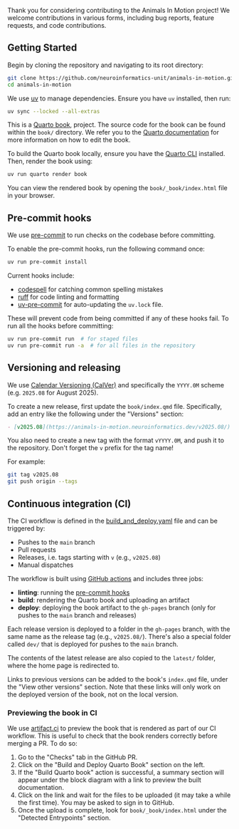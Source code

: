 Thank you for considering contributing to the Animals In Motion project! We welcome contributions in various forms, including bug reports, feature requests, and code contributions.

## Getting Started

Begin by cloning the repository and navigating to its root directory:

```bash
git clone https://github.com/neuroinformatics-unit/animals-in-motion.git
cd animals-in-motion
```

We use [uv](https://docs.astral.sh/uv/) to manage dependencies. Ensure you have `uv` installed, then run:

```bash
uv sync --locked --all-extras
```

This is a [Quarto book](https://quarto.org/docs/books/index.html), project. The source code for the book can be found within the
`book/` directory. We refer you to the [Quarto documentation](https://quarto.org/docs/books/index.html) for more information on how to edit the book.

To build the Quarto book locally, ensure you have the [Quarto CLI](https://quarto.org/docs/get-started/) installed. Then, render the book using:

```bash
uv run quarto render book
```

You can view the rendered book by opening the `book/_book/index.html` file in your browser.


## Pre-commit hooks

We use [pre-commit](https://pre-commit.com/) to run checks on the codebase before committing.

To enable the pre-commit hooks, run the following command once:

```bash
uv run pre-commit install
```
Current hooks include:
- [codespell](https://github.com/codespell-project/codespell) for catching common spelling mistakes
- [ruff](https://github.com/astral-sh/ruff) for code linting and formatting
- [uv-pre-commit](https://github.com/astral-sh/uv-pre-commit) for auto-updating the `uv.lock` file.

These will prevent code from being committed if any of these hooks fail.
To run all the hooks before committing:

```sh
uv run pre-commit run  # for staged files
uv run pre-commit run -a  # for all files in the repository
```

## Versioning and releasing

We use [Calendar Versioning (CalVer)](https://calver.org/) and specifically the `YYYY.0M` scheme (e.g. `2025.08` for August 2025).

To create a new release, first update the `book/index.qmd` file. Specifically, add an entry like the following under the "Versions" section:
```md
- [v2025.08](https://animals-in-motion.neuroinformatics.dev/v2025.08/): Version used for the inaugural workshop in August 2025
```

You also need to create a new tag with the format `vYYYY.0M`, and push it to the repository. Don't forget the `v` prefix for the tag name!

For example:

```bash
git tag v2025.08
git push origin --tags
```

## Continuous integration (CI)
The CI workflow is defined in the [build_and_deploy.yaml](.github/workflows/build_and_deploy.yaml) file and can be triggered by:

- Pushes to the `main` branch
- Pull requests
- Releases, i.e. tags starting with `v` (e.g., `v2025.08`)
- Manual dispatches

The workflow is built using [GitHub actions](https://docs.github.com/en/actions) and includes three jobs:

- **linting**: running the [pre-commit hooks](#pre-commit-hooks)
- **build**: rendering the Quarto book and uploading an artifact
- **deploy**: deploying the book artifact to the `gh-pages` branch (only for pushes to the `main` branch and releases)

Each release version is deployed to a folder in the `gh-pages` branch, with the same name as the release tag (e.g., `v2025.08/`).
There's also a special folder called `dev/` that is deployed for pushes to the `main` branch.

The contents of the latest release are also copied to the `latest/` folder, where the home page is redirected to.

Links to previous versions can be added to the book's `index.qmd` file, under the "View other versions" section. Note that these links will only work on the deployed version of the book, not on the local version.

### Previewing the book in CI
We use [artifact.ci](https://artifact.ci/) to preview the book that is rendered as part of our CI workflow. This is useful to check that the book renders correctly before merging a PR. To do so:

1. Go to the "Checks" tab in the GitHub PR.
2. Click on the "Build and Deploy Quarto Book" section on the left.
3. If the "Build Quarto book" action is successful, a summary section will appear under the block diagram with a link to preview the built documentation.
4. Click on the link and wait for the files to be uploaded (it may take a while the first time). You may be asked to sign in to GitHub.
5. Once the upload is complete, look for `book/_book/index.html` under the "Detected Entrypoints" section.
